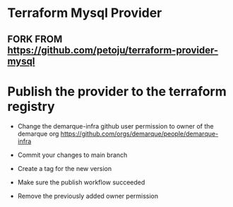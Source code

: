 # Terraform Mysql Provider


## FORK FROM https://github.com/petoju/terraform-provider-mysql


# Publish the provider to the terraform registry

- Change the demarque-infra github user permission to owner of the demarque org
https://github.com/orgs/demarque/people/demarque-infra

- Commit your changes to main branch

- Create a tag for the new version

- Make sure the publish workflow succeeded

- Remove the previously added owner permission

